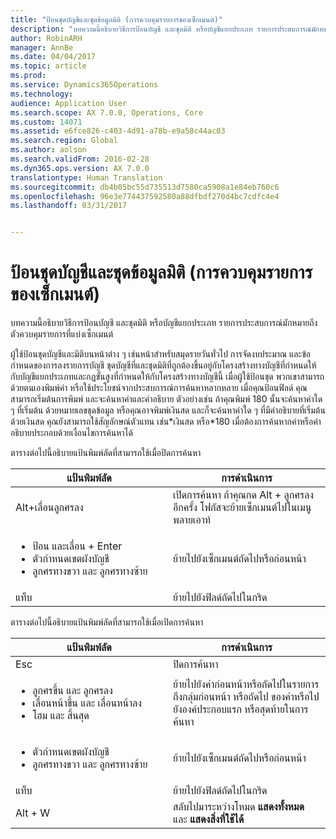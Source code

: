 ```yaml
---
title: "ป้อนชุดบัญชีและชุดข้อมูลมิติ (การควบคุมรายการของเซ็กเมนต์)"
description: "บทความนี้อธิบายวิธีการป้อนบัญชี และชุดมิติ หรือบัญชีแยกประเภท รายการประสบการณ์มักหมายถึงตัวควบคุมรายการที่แบ่งเซ็กเมนต์"
author: RobinARH
manager: AnnBe
ms.date: 04/04/2017
ms.topic: article
ms.prod: 
ms.service: Dynamics365Operations
ms.technology: 
audience: Application User
ms.search.scope: AX 7.0.0, Operations, Core
ms.custom: 14071
ms.assetid: e6fce826-c403-4d91-a78b-e9a58c44ac03
ms.search.region: Global
ms.author: aolson
ms.search.validFrom: 2016-02-28
ms.dyn365.ops.version: AX 7.0.0
translationtype: Human Translation
ms.sourcegitcommit: db4b05bc55d735513d7580ca5908a1e84eb760c6
ms.openlocfilehash: 96e3e774437592580a88dfbdf270d4bc7cdfc4e4
ms.lasthandoff: 03/31/2017


---
```


# <a name="enter-account-and-dimension-combinations-segmented-entry-control"></a>ป้อนชุดบัญชีและชุดข้อมูลมิติ (การควบคุมรายการของเซ็กเมนต์)

บทความนี้อธิบายวิธีการป้อนบัญชี และชุดมิติ หรือบัญชีแยกประเภท รายการประสบการณ์มักหมายถึงตัวควบคุมรายการที่แบ่งเซ็กเมนต์

ผู้ใช้ป้อนชุดบัญชีและมิติบนหน้าต่าง ๆ เช่นหน้าสำหรับสมุดรายวันทั่วไป การจัดงบประมาณ และข้อกำหนดของการลงรายการบัญชี ชุดบัญชีที่และชุดมิติที่ถูกต้องขึ้นอยู่กับโครงสร้างทางบัญชีที่กำหนดให้กับบัญชีแยกประเภทและกฎขั้นสูงที่กำหนดให้กับโครงสร้างทางบัญชีนี้ เมื่อผู้ใช้ป้อนชุด พวกเขาสามารถด้วยตนเองพิมพ์ค่า หรือใช้ประโยชน์จากประสบการณ์การค้นหาหลากหลาย เมื่อคุณป้อนฟิลด์ คุณสามารถเริ่มต้นการพิมพ์ และจะค้นหาค่าและคำอธิบาย ตัวอย่างเช่น ถ้าคุณพิมพ์ 180 นั้นจะค้นหาค่าใด ๆ ที่เริ่มต้น ด้วยหมายเลขชุดข้อมูล หรือคุณอาจพิมพ์เงินสด และก็จะค้นหาค่าใด ๆ ที่มีคำอธิบายที่เริ่มต้น ด้วยเงินสด คุณยังสามารถใช้สัญลักษณ์ตัวแทน เช่น\*เงินสด หรือ\*180 เมื่อต้องการค้นหากค่าหรือคำอธิบายประกอบด้วยเงื่อนไขการค้นหาได้ 

ตารางต่อไปนี้อธิบายแป้นพิมพ์ลัดที่สามารถใช้เมื่อปิดการค้นหา

<table>
<colgroup>
<col width="50%" />
<col width="50%" />
</colgroup>
<thead>
<tr class="header">
<th>แป้นพิมพ์ลัด</th>
<th>การดำเนินการ</th>
</tr>
</thead>
<tbody>
<tr class="odd">
<td>Alt+เลื่อนลูกศรลง</td>
<td>เปิดการค้นหา ถ้าคุณกด Alt + ลูกศรลงอีกครั้ง โฟกัสจะย้ายเซ็กเมนต์ไปในเมนูพลายเอาท์</td>
</tr>
<tr class="even">
<td><ul>
<li>ป้อน และเลื่อน + Enter</li>
<li>ตัวกำหนดเขตผังบัญชี</li>
<li>ลูกศรทางขวา และ ลูกศรทางซ้าย</li>
</ul></td>
<td>ย้ายไปยังเซ็กเมนต์ถัดไปหรือก่อนหน้า</td>
</tr>
<tr class="odd">
<td>แท็บ</td>
<td>ย้ายไปยังฟิลด์ถัดไปในกริด</td>
</tr>
</tbody>
</table>

ตารางต่อไปนี้อธิบายแป้นพิมพ์ลัดที่สามารถใช้เมื่อเปิดการค้นหา

<table>
<colgroup>
<col width="50%" />
<col width="50%" />
</colgroup>
<thead>
<tr class="header">
<th>แป้นพิมพ์ลัด</th>
<th>การดำเนินการ</th>
</tr>
</thead>
<tbody>
<tr class="odd">
<td>Esc</td>
<td>ปิดการค้นหา</td>
</tr>
<tr class="even">
<td><ul>
<li>ลูกศรขึ้น และ ลูกศรลง</li>
<li>เลื่อนหน้าขึ้น และ เลื่อนหน้าลง</li>
<li>โฮม และ สิ้นสุด</li>
</ul></td>
<td>ย้ายไปยังค่าก่อนหน้าหรือถัดไปในรายการ ถึงกลุ่มก่อนหน้า หรือถัดไป ของค่าหรือไปยังองค์ประกอบแรก หรือสุดท้ายในการค้นหา</td>
</tr>
<tr class="odd">
<td><ul>
<li>ตัวกำหนดเขตผังบัญชี</li>
<li>ลูกศรทางขวา และ ลูกศรทางซ้าย</li>
</ul></td>
<td>ย้ายไปยังเซ็กเมนต์ถัดไปหรือก่อนหน้า</td>
</tr>
<tr class="even">
<td>แท็บ</td>
<td>ย้ายไปยังฟิลด์ถัดไปในกริด</td>
</tr>
<tr class="odd">
<td>Alt + W</td>
<td>สลับไปมาระหว่างโหมด <strong>แสดงทั้งหมด</strong> และ <strong>แสดงสิ่งที่ใช้ได้</strong></td>
</tr>
</tbody>
</table>

 


